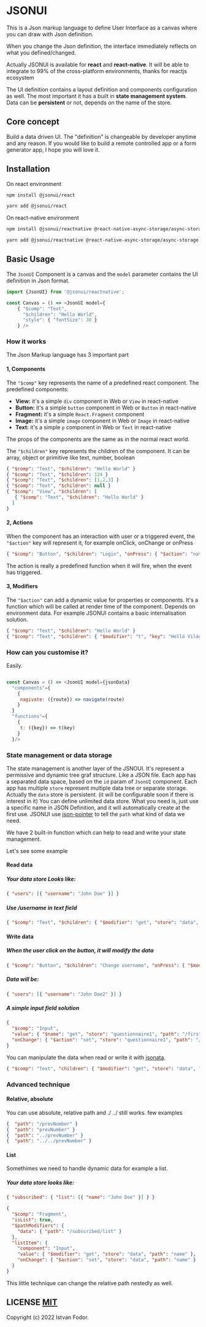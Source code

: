 # JSONUI

This is a Json markup language to define User Interface as a canvas where you can draw with Json definition.

When you change the Json definition, the interface immediately reflects on what you defined/changed.

Actually JSONUI is available for **react** and **react-native**. It will be able to integrate to 99% of the cross-platform environments, thanks for reactjs ecosystem

The UI definition contains a layout definition and components configuration as well. The most important it has a built in **state management system**. Data can be **persistent** or not, depends on the name of the store.

## Core concept

Build a data driven UI. The "definition" is changeable by developer anytime and any reason.
If you would like to build a remote controlled app or a form generator app, I hope you will love it.

## Installation

On react environment

```bash
npm install @jsonui/react

yarn add @jsonui/react
```

On react-native environment

```bash
npm install @jsonui/reactnative @react-native-async-storage/async-storage

yarn add @jsonui/reactnative @react-native-async-storage/async-storage
```

## Basic Usage

The `JsonUI` Component is a canvas and the `model` parameter contains the UI definition in Json format.

```js
import {JsonUI} from '@jsonui/reactnative';

const Canvas = () => <JsonUI model={
    { "$comp": "Text",
      "$children": "Hello World",
      "style": { "fontSize": 30 }
    } />
```

### How it works

The Json Markup language has 3 important part

#### 1, Components

The `"$comp"` key represents the name of a predefined react component. The predefined components:

- **View:** it's a simple `div` component in Web or `View` in react-native
- **Button:** it's a simple `button` component in Web or `Button` in react-native
- **Fragment:** it's a simple `React.Fragment` component
- **Image:** it's a simple `image` component in Web or `Image` in react-native
- **Text:** it's a simple `p` component in Web or `Text` in react-native

The props of the components are the same as in the normal react world.

The `"$children"` key represents the children of the component.
It can be array, object or primitive like text, number, boolean

```json
{ "$comp": "Text", "$children": "Hello World" }
{ "$comp": "Text", "$children": 124 }
{ "$comp": "Text", "$children": [1,2,3] }
{ "$comp": "Text", "$children": null }
{ "$comp": "View", "$children": [
   { "$comp": "Text", "$children": "Hello World" }
  ]
}
```

#### 2, Actions

When the component has an interaction with user or a triggered event, the `"$action"` key will represent it, for example onClick, onChange or onPress

```json
{ "$comp": "Button", "$children": "Login", "onPress": { "$action": "navigate", "route": "LoginPage" } }
```

The action is really a predefined function when it will fire, when the event has triggered.

#### 3, Modifiers

The `"$action"` can add a dynamic value for properties or components. It's a function which will be called at render time of the component. Depends on environment data. For example JSONUI contains a basic internalisation solution.

```json
{ "$comp": "Text", "$children": "Hello World" }
{ "$comp": "Text", "$children": { "$modifier": "t", "key": "Helló Világ" } }
```

### How can you customise it?

Easily.

```js

const Canvas = () => <JsonUI model={jsonData}
  "components"={
    {
     nagivate: ({route}) => navigate(route)
    }
  }
  "functions"={
    {
     t: ({key}) => t(key)
    }
  }/>
```

### State management or data storage

The state management is another layer of the JSNOUI. It's represent a permissive and dynamic tree graf structure. Like a JSON file.
Each app has a separated data space, based on the `id` param of `JsonUI` component.
Each app has multiple `store` represent multiple data tree or separate storage.
Actually the `data` store is persistent. (it will be configurable soon if there is interest in it)
You can define unlimited data store. What you need is, just use a specific name in JSON Definition, and it will automatically create at the first use.
JSONUI use [json-pointer](https://www.npmjs.com/package/json-pointer) to tell the `path` what kind of data we need.

We have 2 built-in function which can help to read and write your state management.

Let's see some example

#### Read data

##### Your data store Looks like:

```json
{ "users": [{ "username": "John Doe" }] }
```

##### Use _/username_ in text field

```json
{ "$comp": "Text", "$children": { "$modifier": "get", "store": "data", "path": "/users/0/username" } }
```

#### Write data

##### When the user click on the button, it will modify the data

```json
{ "$comp": "Button", "$children": "Change username", "onPress": { "$modifier": "set", "store": "data", "path": "/users/0/username", "value": "John Doe 2" } }
```

##### Data will be:

```json
{ "users": [{ "username": "John Doe2" }] }
```

##### A simple input field solution

```json
{
  "$comp": "Input",
  "value": { "$name": "get", "store": "questionnaire1", "path": "/firstName" },
  "onChange": { "$action": "set", "store": "questionnaire1", "path": "/firstName" }
}
```

You can manipulate the data when read or write it with [jsonata](https://jsonata.org/).

```json
{ "$comp": "Text", "children": { "$modifier": "get", "store": "data", "path": "/prevNumber", "jsonataDef": "'Next Number: ' & (1+$)" } }
```

### Advanced technique

#### Relative, absolute

You can use absolute, relative path and ./ ../ still works.
few examples

```json
{  "path": "/prevNumber" }
{  "path": "prevNumber" }
{  "path": "../prevNumber" }
{  "path": "../../prevNumber" }
```

#### List

Somethimes we need to handle dynamic data for example a list.

##### Your data store looks like:

```json
{ "subscribed": { "list": [{ "name": "John Doe" }] } }
```

```json
{
  "$comp": "Fragment",
  "isList": true,
  "$pathModifiers": {
    "data": { "path": "/subscribed/list" }
  },
  "listItem": {
    "component": "Input",
    "value": { "$modifier": "get", "store": "data", "path": "name" },
    "onChange": { "$action": "set", "store": "data", "path": "name" }
  }
}
```

This little technique can change the relative path nestedly as well.

## LICENSE [MIT](LICENSE)

Copyright (c) 2022 Istvan Fodor.
